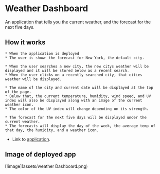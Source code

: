 # Weather Dashboard

An application that tells you the current weather, and the forecast for the next five days.

## How it works

```
* When the application is deployed 
* The user is shown the forecast for New York, the default city.

* When the user searches a new city, the new citys weather will be displayed and it will be stored below as a recent search.
* When the user clicks on a recently searched city, that cities weather will be displayed.

* The name of the city and current date will be displayed at the top of the page.
* Below that, the current temperature, humidity, wind speed, and UV index will also be displayed along with an image of the current weather icon.
* The color of the UV index will change depending on its strength.

* The forecast for the next five days will be displayed under the current weather.
* The forecasts will display the day of the week, the average temp of that day, the humidity, and a weather icon.

```

- Link to [application](https://crystajeffcoat.github.io/Weather-Dashboard/).

## Image of deployed app

[!image](assets/weather Dashboard.png)

